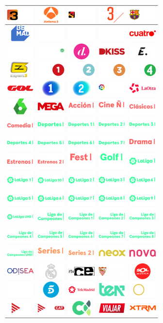 | ![](https://raw.githubusercontent.com/RevGear/logo/master/Countries/ES/324.png) | ![](https://raw.githubusercontent.com/RevGear/logo/master/Countries/ES/Antena3.png) | ![](https://raw.githubusercontent.com/RevGear/logo/master/Countries/ES/AragonTV.png) | ![](https://raw.githubusercontent.com/RevGear/logo/master/Countries/ES/Atreseries.png) | ![](https://raw.githubusercontent.com/RevGear/logo/master/Countries/ES/BarcaTV.png) | 
|:---:|:---:|:---:|:---:|:---:| 
| ![](https://raw.githubusercontent.com/RevGear/logo/master/Countries/ES/BeMad.png) | ![](https://raw.githubusercontent.com/RevGear/logo/master/Countries/ES/BomCine.png) | ![](https://raw.githubusercontent.com/RevGear/logo/master/Countries/ES/Calle13.png) | ![](https://raw.githubusercontent.com/RevGear/logo/master/Countries/ES/CazayPesca.png) | ![](https://raw.githubusercontent.com/RevGear/logo/master/Countries/ES/Cuatro.png) | 
| ![](https://raw.githubusercontent.com/RevGear/logo/master/Countries/ES/Dark.png) | ![](https://raw.githubusercontent.com/RevGear/logo/master/Countries/ES/Decasa.png) | ![](https://raw.githubusercontent.com/RevGear/logo/master/Countries/ES/Divinity.png) | ![](https://raw.githubusercontent.com/RevGear/logo/master/Countries/ES/DKiss.png) | ![](https://raw.githubusercontent.com/RevGear/logo/master/Countries/ES/Energy.png) | 
| ![](https://raw.githubusercontent.com/RevGear/logo/master/Countries/ES/Esport3.png) | ![](https://raw.githubusercontent.com/RevGear/logo/master/Countries/ES/ETB1.png) | ![](https://raw.githubusercontent.com/RevGear/logo/master/Countries/ES/ETB2.png) | ![](https://raw.githubusercontent.com/RevGear/logo/master/Countries/ES/ETB3.png) | ![](https://raw.githubusercontent.com/RevGear/logo/master/Countries/ES/ETB4.png) | 
| ![](https://raw.githubusercontent.com/RevGear/logo/master/Countries/ES/Gol.png) | ![](https://raw.githubusercontent.com/RevGear/logo/master/Countries/ES/La1.png) | ![](https://raw.githubusercontent.com/RevGear/logo/master/Countries/ES/La2.png) | ![](https://raw.githubusercontent.com/RevGear/logo/master/Countries/ES/LaLigaTVBar.png) | ![](https://raw.githubusercontent.com/RevGear/logo/master/Countries/ES/LaOtra.png) | 
| ![](https://raw.githubusercontent.com/RevGear/logo/master/Countries/ES/LaSexta.png) | ![](https://raw.githubusercontent.com/RevGear/logo/master/Countries/ES/Mega.png) | ![](https://raw.githubusercontent.com/RevGear/logo/master/Countries/ES/MovistarAccion.png) | ![](https://raw.githubusercontent.com/RevGear/logo/master/Countries/ES/MovistarCineEspanol.png) | ![](https://raw.githubusercontent.com/RevGear/logo/master/Countries/ES/MovistarClasicos.png) | 
| ![](https://raw.githubusercontent.com/RevGear/logo/master/Countries/ES/MovistarComedia.png) | ![](https://raw.githubusercontent.com/RevGear/logo/master/Countries/ES/MovistarDeportes.png) | ![](https://raw.githubusercontent.com/RevGear/logo/master/Countries/ES/MovistarDeportes1.png) | ![](https://raw.githubusercontent.com/RevGear/logo/master/Countries/ES/MovistarDeportes2.png) | ![](https://raw.githubusercontent.com/RevGear/logo/master/Countries/ES/MovistarDeportes3.png) | 
| ![](https://raw.githubusercontent.com/RevGear/logo/master/Countries/ES/MovistarDeportes4.png) | ![](https://raw.githubusercontent.com/RevGear/logo/master/Countries/ES/MovistarDeportes5.png) | ![](https://raw.githubusercontent.com/RevGear/logo/master/Countries/ES/MovistarDeportes6.png) | ![](https://raw.githubusercontent.com/RevGear/logo/master/Countries/ES/MovistarDeportes7.png) | ![](https://raw.githubusercontent.com/RevGear/logo/master/Countries/ES/MovistarDrama.png) | 
| ![](https://raw.githubusercontent.com/RevGear/logo/master/Countries/ES/MovistarEstrenos.png) | ![](https://raw.githubusercontent.com/RevGear/logo/master/Countries/ES/MovistarEstrenos2.png) | ![](https://raw.githubusercontent.com/RevGear/logo/master/Countries/ES/MovistarFest.png) | ![](https://raw.githubusercontent.com/RevGear/logo/master/Countries/ES/MovistarGolf.png) | ![](https://raw.githubusercontent.com/RevGear/logo/master/Countries/ES/MovistarLaLiga.png) | 
| ![](https://raw.githubusercontent.com/RevGear/logo/master/Countries/ES/MovistarLaLiga1.png) | ![](https://raw.githubusercontent.com/RevGear/logo/master/Countries/ES/MovistarLaLiga10.png) | ![](https://raw.githubusercontent.com/RevGear/logo/master/Countries/ES/MovistarLaLiga2.png) | ![](https://raw.githubusercontent.com/RevGear/logo/master/Countries/ES/MovistarLaLiga3.png) | ![](https://raw.githubusercontent.com/RevGear/logo/master/Countries/ES/MovistarLaLiga4.png) | 
| ![](https://raw.githubusercontent.com/RevGear/logo/master/Countries/ES/MovistarLaLiga5.png) | ![](https://raw.githubusercontent.com/RevGear/logo/master/Countries/ES/MovistarLaLiga6.png) | ![](https://raw.githubusercontent.com/RevGear/logo/master/Countries/ES/MovistarLaLiga7.png) | ![](https://raw.githubusercontent.com/RevGear/logo/master/Countries/ES/MovistarLaLiga8.png) | ![](https://raw.githubusercontent.com/RevGear/logo/master/Countries/ES/MovistarLaLiga9.png) | 
| ![](https://raw.githubusercontent.com/RevGear/logo/master/Countries/ES/MovistarLaLigaUHD.png) | ![](https://raw.githubusercontent.com/RevGear/logo/master/Countries/ES/MovistarLigadeCampeones.png) | ![](https://raw.githubusercontent.com/RevGear/logo/master/Countries/ES/MovistarLigadeCampeones1.png) | ![](https://raw.githubusercontent.com/RevGear/logo/master/Countries/ES/MovistarLigadeCampeones2.png) | ![](https://raw.githubusercontent.com/RevGear/logo/master/Countries/ES/MovistarLigadeCampeones3.png) | 
| ![](https://raw.githubusercontent.com/RevGear/logo/master/Countries/ES/MovistarLigadeCampeones4.png) | ![](https://raw.githubusercontent.com/RevGear/logo/master/Countries/ES/MovistarLigadeCampeones5.png) | ![](https://raw.githubusercontent.com/RevGear/logo/master/Countries/ES/MovistarLigadeCampeones6.png) | ![](https://raw.githubusercontent.com/RevGear/logo/master/Countries/ES/MovistarLigadeCampeones7.png) | ![](https://raw.githubusercontent.com/RevGear/logo/master/Countries/ES/MovistarLigadeCampeones8.png) | 
| ![](https://raw.githubusercontent.com/RevGear/logo/master/Countries/ES/MovistarLigadeCampeonesUHD.png) | ![](https://raw.githubusercontent.com/RevGear/logo/master/Countries/ES/MovistarSeries.png) | ![](https://raw.githubusercontent.com/RevGear/logo/master/Countries/ES/MovistarSeries2.png) | ![](https://raw.githubusercontent.com/RevGear/logo/master/Countries/ES/Neox.png) | ![](https://raw.githubusercontent.com/RevGear/logo/master/Countries/ES/Nova.png) | 
| ![](https://raw.githubusercontent.com/RevGear/logo/master/Countries/ES/Odisea.png) | ![](https://raw.githubusercontent.com/RevGear/logo/master/Countries/ES/RealMadridTV.png) | ![](https://raw.githubusercontent.com/RevGear/logo/master/Countries/ES/RTVCE.png) | ![](https://raw.githubusercontent.com/RevGear/logo/master/Countries/ES/SevillaFCTV.png) | ![](https://raw.githubusercontent.com/RevGear/logo/master/Countries/ES/SolMusica.png) | 
| ![](https://raw.githubusercontent.com/RevGear/logo/master/Countries/ES/Somos.png) | ![](https://raw.githubusercontent.com/RevGear/logo/master/Countries/ES/Telecinco.png) | ![](https://raw.githubusercontent.com/RevGear/logo/master/Countries/ES/Telemadrid.png) | ![](https://raw.githubusercontent.com/RevGear/logo/master/Countries/ES/TEN.png) | ![](https://raw.githubusercontent.com/RevGear/logo/master/Countries/ES/Toros.png) | 
| ![](https://raw.githubusercontent.com/RevGear/logo/master/Countries/ES/TV3.png) | ![](https://raw.githubusercontent.com/RevGear/logo/master/Countries/ES/TV3CAT.png) | ![](https://raw.githubusercontent.com/RevGear/logo/master/Countries/ES/TVCanaria.png) | ![](https://raw.githubusercontent.com/RevGear/logo/master/Countries/ES/Viajar.png) | ![](https://raw.githubusercontent.com/RevGear/logo/master/Countries/ES/XTRM.png) | 
